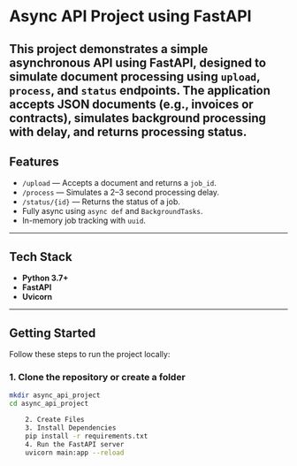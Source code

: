 # Async API Project using FastAPI

This project demonstrates a simple **asynchronous API** using **FastAPI**, designed to simulate document processing using `upload`, `process`, and `status` endpoints.
The application accepts JSON documents (e.g., invoices or contracts), simulates background processing with delay, and returns processing status.
---
## Features

-  `/upload` — Accepts a document and returns a `job_id`.
-  `/process` — Simulates a 2–3 second processing delay.
-  `/status/{id}` — Returns the status of a job.
-  Fully async using `async def` and `BackgroundTasks`.
-  In-memory job tracking with `uuid`.
---
## Tech Stack
- **Python 3.7+**
- **FastAPI**
- **Uvicorn**
---
## Getting Started
Follow these steps to run the project locally:
### 1. Clone the repository or create a folder
```bash
mkdir async_api_project
cd async_api_project

    2. Create Files
    3. Install Dependencies
    pip install -r requirements.txt
    4. Run the FastAPI server
    uvicorn main:app --reload

